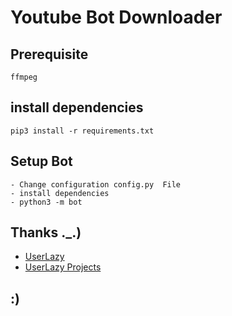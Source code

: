 # Youtube Bot Downloader 
## Prerequisite
    ffmpeg
  
    
## install dependencies
    pip3 install -r requirements.txt


## Setup Bot
    - Change configuration config.py  File
    - install dependencies
    - python3 -m bot
    
## Thanks ._.)
* [UserLazy](https://github.com/UserLazy) 
* [UserLazy Projects](https://t.me/UserLazyXBot)

## :)
